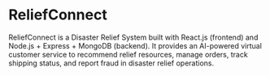 # ReliefConnect
ReliefConnect is a Disaster Relief System built with React.js (frontend) and Node.js + Express + MongoDB (backend). It provides an AI-powered virtual customer service to recommend relief resources, manage orders, track shipping status, and report fraud in disaster relief operations.
